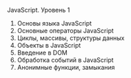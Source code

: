 JavaScript. Уровень 1

1. Основы языка JavaScript
2. Основные операторы JavaScript
3. Циклы, массивы, структуры данных
4. Объекты в JavaScript
5. Введение в DOM
6. Обработка событий в JavaScript
7. Анонимные функции, замыкания
